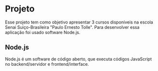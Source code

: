 # **Projeto**
Esse projeto tem como objetivo apresentar 3 cursos disponíveis na escola Senai Suiço-Brasileira "Paulo Ernesto Tolle". 
Para desenvolver essa aplicação foi usado software Node.js.

## Node.js
Node.js é um software de código aberto, que executa códigos JavaScript no backend/servidor e frontend/interface.




